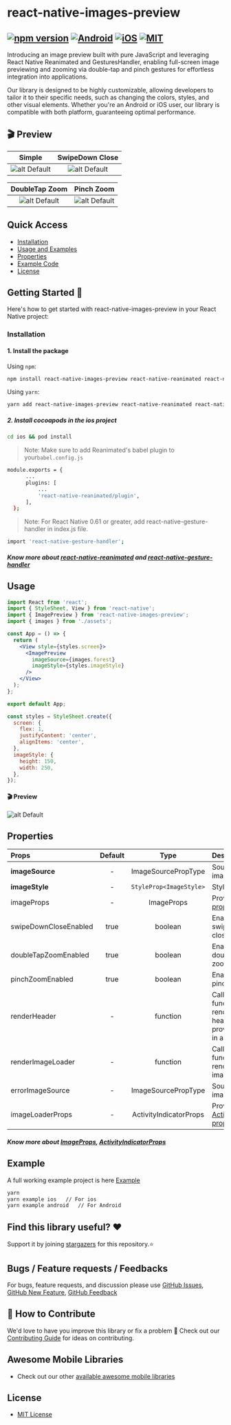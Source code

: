 # react-native-images-preview

## [![npm version](https://img.shields.io/badge/npm%20package-0.0.1-orange)](https://www.npmjs.org/package/react-native-images-preview) [![Android](https://img.shields.io/badge/Platform-Android-green?logo=android)](https://www.android.com) [![iOS](https://img.shields.io/badge/Platform-iOS-green?logo=apple)](https://developer.apple.com/ios) [![MIT](https://img.shields.io/badge/License-MIT-green)](https://opensource.org/licenses/MIT)

Introducing an image preview built with pure JavaScript and leveraging React Native Reanimated and GesturesHandler, enabling full-screen image previewing and zooming via double-tap and pinch gestures for effortless integration into applications.

Our library is designed to be highly customizable, allowing developers to tailor it to their specific needs, such as changing the colors, styles, and other visual elements. Whether you're an Android or iOS user, our library is compatible with both platform, guaranteeing optimal performance.

## 🎬 Preview

|               Simple                |               SwipeDown Close               |
| :---------------------------------: | :-----------------------------------------: |
| ![alt Default](./assets/simple.gif) | ![alt Default](./assets/swipeDownClose.gif) |

|             DoubleTap Zoom             |               Pinch Zoom               |
| :------------------------------------: | :------------------------------------: |
| ![alt Default](./assets/doubleTap.gif) | ![alt Default](./assets/pinchZoom.gif) |

## Quick Access

- [Installation](#installation)
- [Usage and Examples](#usage)
- [Properties](#properties)
- [Example Code](#example)
- [License](#license)

## Getting Started 🔧

Here's how to get started with react-native-images-preview in your React Native project:

### Installation

#### 1. Install the package

Using `npm`:

```sh
npm install react-native-images-preview react-native-reanimated react-native-gesture-handler
```

Using `yarn`:

```sh
yarn add react-native-images-preview react-native-reanimated react-native-gesture-handler
```

##### 2. Install cocoapods in the ios project

```sh
cd ios && pod install
```

> Note: Make sure to add Reanimated's babel plugin to your`babel.config.js`

```sh
module.exports = {
      ...
      plugins: [
          ...
          'react-native-reanimated/plugin',
      ],
  };
```

> Note: For React Native 0.61 or greater, add react-native-gesture-handler in index.js file.

```sh
import 'react-native-gesture-handler';
```

##### Know more about [react-native-reanimated](https://www.npmjs.com/package/react-native-reanimated) and [react-native-gesture-handler](https://www.npmjs.com/package/react-native-gesture-handler)

## Usage

```jsx
import React from 'react';
import { StyleSheet, View } from 'react-native';
import { ImagePreview } from 'react-native-images-preview';
import { images } from './assets';

const App = () => {
  return (
    <View style={styles.screen}>
      <ImagePreview
        imageSource={images.forest}
        imageStyle={styles.imageStyle}
      />
    </View>
  );
};

export default App;

const styles = StyleSheet.create({
  screen: {
    flex: 1,
    justifyContent: 'center',
    alignItems: 'center',
  },
  imageStyle: {
    height: 150,
    width: 250,
  },
});
```

#### 🎬 Preview

![alt Default](./assets/demo.gif)

## Properties

| Props                 | Default |          Type           | Description                                                                                          |
| :-------------------- | :-----: | :---------------------: | :--------------------------------------------------------------------------------------------------- |
| **imageSource**       |    -    |   ImageSourcePropType   | Source of image                                                                                      |
| **imageStyle**        |    -    | `StyleProp<ImageStyle>` | Styling of image                                                                                     |
| imageProps            |    -    |       ImageProps        | Provide <a href="https://reactnative.dev/docs/image#props"> image props </a>                         |
| swipeDownCloseEnabled |  true   |         boolean         | Enable/Disable swipe down to close modal                                                             |
| doubleTapZoomEnabled  |  true   |         boolean         | Enable/Disable double tap to zoom                                                                    |
| pinchZoomEnabled      |  true   |         boolean         | Enable/Disable pinch to zoom                                                                         |
| renderHeader          |    -    |        function         | Call back function to render custom header and provide `close()` in argument                         |
| renderImageLoader     |    -    |        function         | Call back function to render custom image loader                                                     |
| errorImageSource      |    -    |   ImageSourcePropType   | Source of error image                                                                                |
| imageLoaderProps      |    -    | ActivityIndicatorProps  | Provide <a href="https://reactnative.dev/docs/activityindicator#props"> ActivityIndicator props </a> |

##### Know more about [ImageProps](https://reactnative.dev/docs/image#props), [ActivityIndicatorProps](https://reactnative.dev/docs/activityindicator#props)

## Example

A full working example project is here [Example](./example/src/App.tsx)

```sh
yarn
yarn example ios   // For ios
yarn example android   // For Android
```

## Find this library useful? ❤️

Support it by joining [stargazers](https://github.com/SimformSolutionsPvtLtd/react-native-images-preview/stargazers) for this repository.⭐

## Bugs / Feature requests / Feedbacks

For bugs, feature requests, and discussion please use [GitHub Issues](https://github.com/SimformSolutionsPvtLtd/react-native-images-preview/issues/new?labels=bug&late=BUG_REPORT.md&title=%5BBUG%5D%3A), [GitHub New Feature](https://github.com/SimformSolutionsPvtLtd/react-native-images-preview/issues/new?labels=enhancement&late=FEATURE_REQUEST.md&title=%5BFEATURE%5D%3A), [GitHub Feedback](https://github.com/SimformSolutionsPvtLtd/react-native-images-preview/issues/new?labels=enhancement&late=FEATURE_REQUEST.md&title=%5BFEEDBACK%5D%3A)

## 🤝 How to Contribute

We'd love to have you improve this library or fix a problem 💪
Check out our [Contributing Guide](CONTRIBUTING.md) for ideas on contributing.

## Awesome Mobile Libraries

- Check out our other [available awesome mobile libraries](https://github.com/SimformSolutionsPvtLtd/Awesome-Mobile-Libraries)

## License

- [MIT License](./LICENSE)
